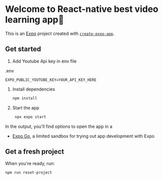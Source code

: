 # Welcome to React-native best video learning app👋

This is an [Expo](https://expo.dev) project created with [`create-expo-app`](https://www.npmjs.com/package/create-expo-app).

## Get started

1. Add Youtube Api key in env file

.env

```
EXPO_PUBLIC_YOUTUBE_KEY=YOUR_API_KEY_HERE
```

1. Install dependencies

   ```bash
   npm install
   ```

2. Start the app

   ```bash
    npx expo start
   ```

In the output, you'll find options to open the app in a

- [Expo Go](https://expo.dev/go), a limited sandbox for trying out app development with Expo

## Get a fresh project

When you're ready, run:

```bash
npm run reset-project
```
